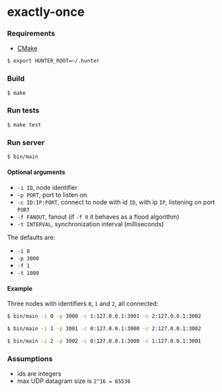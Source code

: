 # exactly-once

### Requirements

- [CMake](https://cmake.org/)

```bash
$ export HUNTER_ROOT=~/.hunter
```

### Build
```bash
$ make
```

### Run tests
```bash
$ make test
```

### Run server

```bash
$ bin/main
```

#### Optional arguments

- `-i ID`, node identifier
- `-p PORT`, port to listen on
- `-c ID:IP:PORT`, connect to node with id `ID`, with ip `IP`, listening on port `PORT`
- `-f FANOUT`, fanout (if `-f 0` it behaves as a flood algorithm)
- `-t INTERVAL`, synchronization interval (milliseconds)

The defaults are:
- `-i 0`
- `-p 3000`
- `-f 1`
- `-t 1000`

#### Example

Three nodes with identifiers `0`, `1` and `2`, all connected:

```bash
$ bin/main -i 0 -p 3000 -c 1:127.0.0.1:3001 -c 2:127.0.0.1:3002
```
```bash
$ bin/main -i 1 -p 3001 -c 0:127.0.0.1:3000 -c 2:127.0.0.1:3002
```
```bash
$ bin/main -i 2 -p 3002 -c 0:127.0.0.1:3000 -c 1:127.0.0.1:3001
```

### Assumptions
- ids are integers
- max UDP datagram size is `2^16 = 65536`
